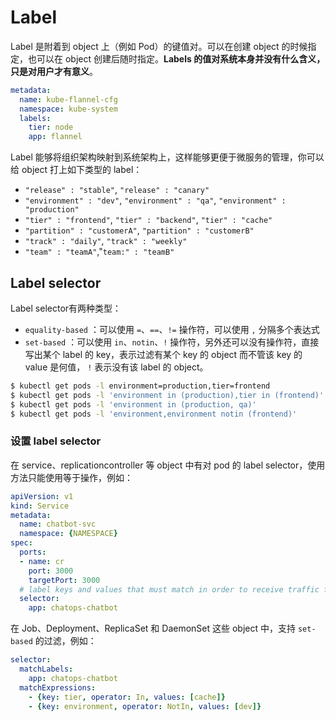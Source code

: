 # Label
Label 是附着到 object 上（例如 Pod）的键值对。可以在创建 object 的时候指定，也可以在 object 创建后随时指定。**Labels 的值对系统本身并没有什么含义，只是对用户才有意义**。

```yml
metadata:
  name: kube-flannel-cfg
  namespace: kube-system
  labels:
    tier: node
    app: flannel
```

Label 能够将组织架构映射到系统架构上，这样能够更便于微服务的管理，你可以给 object 打上如下类型的 label：

- `"release" : "stable"`, `"release" : "canary"`
- `"environment" : "dev"`, `"environment" : "qa"`, `"environment" : "production"`
- `"tier" : "frontend"`, `"tier" : "backend"`, `"tier" : "cache"`
- `"partition" : "customerA"`, `"partition" : "customerB"`
- `"track" : "daily"`, `"track" : "weekly"`
- `"team" : "teamA"`,"`team:" : "teamB"`

## Label selector
Label selector有两种类型：
- `equality-based` ：可以使用 `=`、`==`、`!=` 操作符，可以使用 `,` 分隔多个表达式
- `set-based` ：可以使用 `in`、`notin`、`!` 操作符，另外还可以没有操作符，直接写出某个 label 的 key，表示过滤有某个 key 的 object 而不管该 key 的 value 是何值，
`!` 表示没有该 label 的 object。

```sh
$ kubectl get pods -l environment=production,tier=frontend
$ kubectl get pods -l 'environment in (production),tier in (frontend)'
$ kubectl get pods -l 'environment in (production, qa)'
$ kubectl get pods -l 'environment,environment notin (frontend)'
```

### 设置 label selector
在 service、replicationcontroller 等 object 中有对 pod 的 label selector，使用方法只能使用等于操作，例如：
```yml
apiVersion: v1
kind: Service
metadata:
  name: chatbot-svc
  namespace: {NAMESPACE}
spec:
  ports:
  - name: cr
    port: 3000
    targetPort: 3000
  # label keys and values that must match in order to receive traffic for this service
  selector:
    app: chatops-chatbot
```

在 Job、Deployment、ReplicaSet 和 DaemonSet 这些 object 中，支持 `set-based` 的过滤，例如：
```yml
selector:
  matchLabels:
    app: chatops-chatbot
  matchExpressions:
    - {key: tier, operator: In, values: [cache]}
    - {key: environment, operator: NotIn, values: [dev]}
```